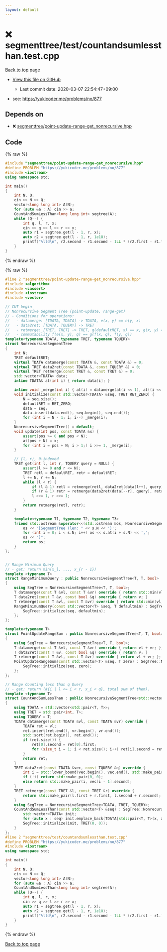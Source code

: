 ```yaml
---
layout: default
---
```


<!-- mathjax config similar to math.stackexchange -->
<script type="text/javascript" async
  src="https://cdnjs.cloudflare.com/ajax/libs/mathjax/2.7.5/MathJax.js?config=TeX-MML-AM_CHTML">
</script>
<script type="text/x-mathjax-config">
  MathJax.Hub.Config({
    TeX: { equationNumbers: { autoNumber: "AMS" }},
    tex2jax: {
      inlineMath: [ ['$','$'] ],
      processEscapes: true
    },
    "HTML-CSS": { matchFontHeight: false },
    displayAlign: "left",
    displayIndent: "2em"
  });
</script>

<script type="text/javascript" src="https://cdnjs.cloudflare.com/ajax/libs/jquery/3.4.1/jquery.min.js"></script>
<script src="https://cdn.jsdelivr.net/npm/jquery-balloon-js@1.1.2/jquery.balloon.min.js" integrity="sha256-ZEYs9VrgAeNuPvs15E39OsyOJaIkXEEt10fzxJ20+2I=" crossorigin="anonymous"></script>
<script type="text/javascript" src="../../../assets/js/copy-button.js"></script>
<link rel="stylesheet" href="../../../assets/css/copy-button.css" />


# :x: segmenttree/test/countandsumlessthan.test.cpp

<a href="../../../index.html">Back to top page</a>

* <a href="{{ site.github.repository_url }}/blob/master/segmenttree/test/countandsumlessthan.test.cpp">View this file on GitHub</a>
    - Last commit date: 2020-03-07 22:54:47+09:00


* see: <a href="https://yukicoder.me/problems/no/877">https://yukicoder.me/problems/no/877</a>


## Depends on

* :x: <a href="../../../library/segmenttree/point-update-range-get_nonrecursive.hpp.html">segmenttree/point-update-range-get_nonrecursive.hpp</a>


## Code

<a id="unbundled"></a>
{% raw %}
```cpp
#include "segmenttree/point-update-range-get_nonrecursive.hpp"
#define PROBLEM "https://yukicoder.me/problems/no/877"
#include <iostream>
using namespace std;

int main()
{
    int N, Q;
    cin >> N >> Q;
    vector<long long int> A(N);
    for (auto &a : A) cin >> a;
    CountAndSumLessThan<long long int> segtree(A);
    while (Q--) {
        int q, l, r, x;
        cin >> q >> l >> r >> x;
        auto r1 = segtree.get(l - 1, r, x);
        auto r2 = segtree.get(l - 1, r, 1e18);
        printf("%lld\n", r2.second - r1.second - 1LL * (r2.first - r1.first) * x);
    }
}

```
{% endraw %}

<a id="bundled"></a>
{% raw %}
```cpp
#line 2 "segmenttree/point-update-range-get_nonrecursive.hpp"
#include <algorithm>
#include <cassert>
#include <iostream>
#include <vector>

// CUT begin
// Nonrecursive Segment Tree (point-update, range-get)
// - Conditions for operations:
//   - datamerge: [TDATA, TDATA] -> TDATA, e(x, y) == e(y, x)
//   - data2ret: [TDATA, TQUERY] -> TRET
//   - retmerge: [TRET, TRET] -> TRET, g(defaultRET, x) == x, g(x, y) = g(y, x)
//   - commutability f(e(x, y), q) == g(f(x, q), f(y, q))
template<typename TDATA, typename TRET, typename TQUERY>
struct NonrecursiveSegmentTree
{
    int N;
    TRET defaultRET;
    virtual TDATA datamerge(const TDATA &, const TDATA &) = 0;
    virtual TRET data2ret(const TDATA &, const TQUERY &) = 0;
    virtual TRET retmerge(const TRET &, const TRET &) = 0;
    std::vector<TDATA> data;
    inline TDATA& at(int i) { return data[i]; }

    inline void _merge(int i) { at(i) = datamerge(at(i << 1), at((i << 1) + 1)); }
    void initialize(const std::vector<TDATA> &seq, TRET RET_ZERO) {
        N = seq.size();
        defaultRET = RET_ZERO;
        data = seq;
        data.insert(data.end(), seq.begin(), seq.end());
        for (int i = N - 1; i; i--) _merge(i);
    }
    NonrecursiveSegmentTree() = default;
    void update(int pos, const TDATA &x) {
        assert(pos >= 0 and pos < N);
        at(pos + N) = x;
        for (int i = pos + N; i > 1;) i >>= 1, _merge(i);
    }

    // [l, r), 0-indexed
    TRET get(int l, int r, TQUERY query = NULL) {
        assert(l >= 0 and r <= N);
        TRET retl = defaultRET, retr = defaultRET;
        l += N, r += N;
        while (l < r) {
            if (l & 1) retl = retmerge(retl, data2ret(data[l++], query));
            if (r & 1) retr = retmerge(data2ret(data[--r], query), retr);
            l >>= 1, r >>= 1;
        }
        return retmerge(retl, retr);
    }

    template<typename T1, typename T2, typename T3>
    friend std::ostream &operator<<(std::ostream &os, NonrecursiveSegmentTree<T1, T2, T3> s) {
        os << "[SegmentTree (len: " << s.N << ')';
        for (int i = 0; i < s.N; i++) os << s.at(i + s.N) << ',';
        os << "]";
        return os;
    }
};


// Range Minimum Query
// - get: return min(x_l, ..., x_{r - 1})
template <typename T>
struct RangeMinimumQuery : public NonrecursiveSegmentTree<T, T, bool>
{
    using SegTree = NonrecursiveSegmentTree<T, T, bool>;
    T datamerge(const T &vl, const T &vr) override { return std::min(vl, vr); };
    T data2ret(const T &v, const bool &q) override { return v; }
    T retmerge(const T &vl, const T &vr) override { return std::min(vl, vr); };
    RangeMinimumQuery(const std::vector<T> &seq, T defaultmin) : SegTree::NonrecursiveSegmentTree() {
        SegTree::initialize(seq, defaultmin);
    };
};

template<typename T>
struct PointUpdateRangeSum : public NonrecursiveSegmentTree<T, T, bool>
{
    using SegTree = NonrecursiveSegmentTree<T, T, bool>;
    T datamerge(const T &vl, const T &vr) override { return vl + vr; };
    T data2ret(const T &v, const bool &q) override { return v; }
    T retmerge(const T &vl, const T &vr) override { return vl + vr; };
    PointUpdateRangeSum(const std::vector<T> &seq, T zero) : SegTree::NonrecursiveSegmentTree() {
        SegTree::initialize(seq, zero);
    };
};

// Range Counting less than q Query
// - get: return (#{i | l <= i < r, x_i < q}, total sum of them).
template <typename T>
struct CountAndSumLessThan : public NonrecursiveSegmentTree<std::vector<std::pair<T, T>>, std::pair<int, T>, T>
{
    using TDATA = std::vector<std::pair<T, T>>;
    using TRET = std::pair<int, T>;
    using TQUERY = T;
    TDATA datamerge(const TDATA &vl, const TDATA &vr) override {
        TDATA ret = vl;
        ret.insert(ret.end(), vr.begin(), vr.end());
        std::sort(ret.begin(), ret.end());
        if (ret.size()) {
            ret[0].second = ret[0].first;
            for (size_t i = 1; i < ret.size(); i++) ret[i].second = ret[i - 1].second + ret[i].first;
        }
        return ret;
    }
    TRET data2ret(const TDATA &vec, const TQUERY &q) override {
        int i = std::lower_bound(vec.begin(), vec.end(), std::make_pair(q, q)) - vec.begin();
        if (!i) return std::make_pair(0, 0);
        else return std::make_pair(i, vec[i - 1].second);
    }
    TRET retmerge(const TRET &l, const TRET &r) override {
        return std::make_pair(l.first + r.first, l.second + r.second);
    }
    using SegTree = NonrecursiveSegmentTree<TDATA, TRET, TQUERY>;
    CountAndSumLessThan(const std::vector<T> &seq) : SegTree::NonrecursiveSegmentTree(){
        std::vector<TDATA> init;
        for (auto x : seq) init.emplace_back(TDATA{std::pair<T, T>(x, x)});
        SegTree::initialize(init, TRET(0, 0));
    }
};
#line 2 "segmenttree/test/countandsumlessthan.test.cpp"
#define PROBLEM "https://yukicoder.me/problems/no/877"
#include <iostream>
using namespace std;

int main()
{
    int N, Q;
    cin >> N >> Q;
    vector<long long int> A(N);
    for (auto &a : A) cin >> a;
    CountAndSumLessThan<long long int> segtree(A);
    while (Q--) {
        int q, l, r, x;
        cin >> q >> l >> r >> x;
        auto r1 = segtree.get(l - 1, r, x);
        auto r2 = segtree.get(l - 1, r, 1e18);
        printf("%lld\n", r2.second - r1.second - 1LL * (r2.first - r1.first) * x);
    }
}

```
{% endraw %}

<a href="../../../index.html">Back to top page</a>

